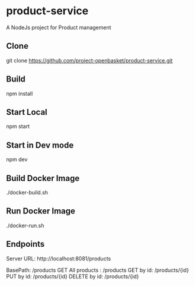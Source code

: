 # product-service
A NodeJs project for Product management

## Clone
git clone https://github.com/project-openbasket/product-service.git

## Build
npm install

## Start Local
npm start

## Start in Dev mode
npm dev

## Build Docker Image
./docker-build.sh

## Run Docker Image
./docker-run.sh


## Endpoints
Server URL: http://localhost:8081/products

BasePath: /products
GET All products : /products
GET by id: /products/{id}
PUT by id: /products/{id}
DELETE by id: /products/{id}
